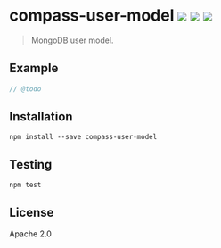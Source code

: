 # compass-user-model [![][npm_img]][npm_url] [![][travis_img]][travis_url] [![][inch_img]][inch_url]

> MongoDB user model.

## Example

```javascript
// @todo
```

## Installation

```
npm install --save compass-user-model
```

## Testing

```
npm test
```

## License

Apache 2.0

[travis_img]: https://secure.travis-ci.org/mongodb-js/user-model.svg?branch=master
[travis_url]: https://travis-ci.org/mongodb-js/user-model
[npm_img]: https://img.shields.io/npm/v/compass-user-model.svg
[npm_url]: https://www.npmjs.org/package/compass-user-model
[inch_img]: http://inch-ci.org/github/mongodb-js/user-model.svg?branch=master
[inch_url]: http://inch-ci.org/github/mongodb-js/user-model
